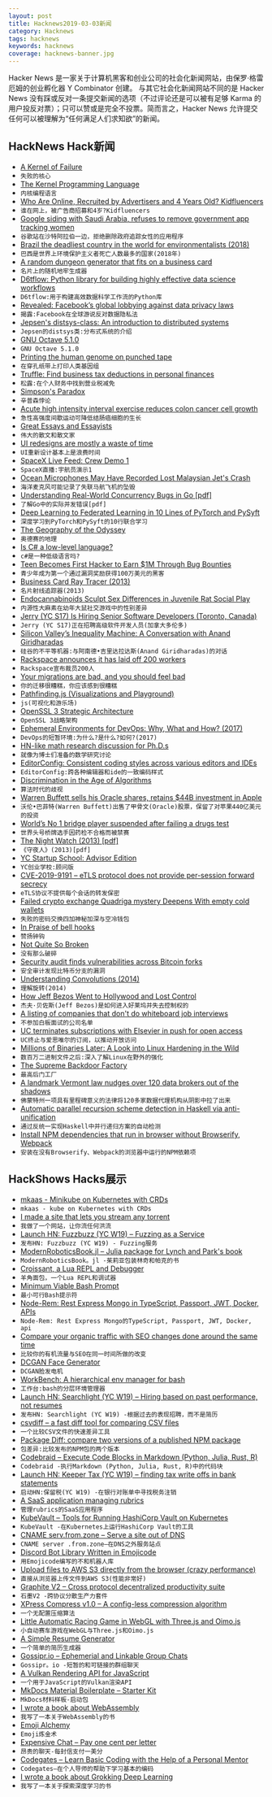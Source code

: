 ```yaml
---
layout: post
title: Hacknews2019-03-03新闻
category: Hacknews
tags: hacknews
keywords: hacknews
coverage: hacknews-banner.jpg
---
```


Hacker News 是一家关于计算机黑客和创业公司的社会化新闻网站，由保罗·格雷厄姆的创业孵化器 Y Combinator 创建。
与其它社会化新闻网站不同的是 Hacker News 没有踩或反对一条提交新闻的选项（不过评论还是可以被有足够 Karma 的用户投反对票）；只可以赞或是完全不投票。简而言之，Hacker News 允许提交任何可以被理解为“任何满足人们求知欲”的新闻。

## HackNews Hack新闻


- [A Kernel of Failure](https://tedium.co/2019/02/28/ibm-workplace-os-taligent-history/)
- `失败的核心`
- [The Kernel Programming Language](http://web.cs.wpi.edu/~jshutt/kernel.html)
- `内核编程语言`
- [Who Are Online, Recruited by Advertisers and 4 Years Old? Kidfluencers](https://www.nytimes.com/2019/03/01/business/media/social-media-influencers-kids.html)
- `谁在网上，被广告商招募和4岁?Kidfluencers`
- [Google siding with Saudi Arabia, refuses to remove government app tracking women](https://www.businessinsider.com/absher-google-refuses-to-remove-saudi-govt-app-that-tracks-women-2019-3)
- `谷歌站在沙特阿拉伯一边，拒绝删除政府追踪女性的应用程序`
- [Brazil the deadliest country in the world for environmentalists (2018)](https://www.globalwitness.org/en/campaigns/environmental-activists/at-what-cost/)
- `巴西是世界上环境保护主义者死亡人数最多的国家(2018年)`
- [A random dungeon generator that fits on a business card](https://twitter.com/munificentbob/status/1101903466111283200)
- `名片上的随机地牢生成器`
- [D6tflow: Python library for building highly effective data science workflows](https://github.com/d6t/d6tflow)
- `D6tflow:用于构建高效数据科学工作流的Python库`
- [Revealed: Facebook’s global lobbying against data privacy laws](https://www.theguardian.com/technology/2019/mar/02/facebook-global-lobbying-campaign-against-data-privacy-laws-investment)
- `揭露:Facebook在全球游说反对数据隐私法`
- [Jepsen&#39;s distsys-class: An introduction to distributed systems](https://github.com/aphyr/distsys-class)
- `Jepsen的distsys类:分布式系统的介绍`
- [GNU Octave 5.1.0](https://www.gnu.org/software/octave/NEWS-5.1.html)
- `GNU Octave 5.1.0`
- [Printing the human genome on punched tape](https://blog.mattbierner.com/dna-print/)
- `在穿孔纸带上打印人类基因组`
- [Truffle: Find business tax deductions in personal finances](https://www.gotruffle.com/)
- `松露:在个人财务中找到营业税减免`
- [Simpson&#39;s Paradox](https://www.forrestthewoods.com/blog/my_favorite_paradox/)
- `辛普森悖论`
- [Acute high intensity interval exercise reduces colon cancer cell growth](https://physoc.onlinelibrary.wiley.com/doi/10.1113/JP277648)
- `急性高强度间歇运动可降低结肠癌细胞的生长`
- [Great Essays and Essayists](http://www.adamponting.com/great-essays-essayists/)
- `伟大的散文和散文家`
- [UI redesigns are mostly a waste of time](https://debugandrelease.blogspot.com/2019/03/ui-redesigns-are-mostly-waste-of-time.html)
- `UI重新设计基本上是浪费时间`
- [SpaceX Live Feed: Crew Demo 1](https://www.spacex.com/webcast)
- `SpaceX直播:宇航员演示1`
- [Ocean Microphones May Have Recorded Lost Malaysian Jet&#39;s Crash](https://www.livescience.com/64861-lost-malaysia-mh370-crash-site-sounds.html)
- `海洋麦克风可能记录了失联马航飞机的坠毁`
- [Understanding Real-World Concurrency Bugs in Go [pdf]](https://golangweekly.com/link/59972/b208593eda)
- `了解Go中的实际并发错误[pdf]`
- [Deep Learning to Federated Learning in 10 Lines of PyTorch and PySyft](https://blog.openmined.org/upgrade-to-federated-learning-in-10-lines/)
- `深度学习到PyTorch和PySyft的10行联合学习`
- [The Geography of the Odyssey](https://www.laphamsquarterly.org/roundtable/geography-odyssey)
- `奥德赛的地理`
- [Is C# a low-level language?](https://mattwarren.org/2019/03/01/Is-CSharp-a-low-level-language/)
- `c#是一种低级语言吗?`
- [Teen Becomes First Hacker to Earn $1M Through Bug Bounties](https://digit.fyi/teen-hacker-earns-1m-via-bug-bounties/)
- `青少年成为第一个通过漏洞奖励获得100万美元的黑客`
- [Business Card Ray Tracer (2013)](http://fabiensanglard.net/rayTracing_back_of_business_card/index.php)
- `名片射线追踪器(2013)`
- [Endocannabinoids Sculpt Sex Differences in Juvenile Rat Social Play](https://www.cell.com/neuron/fulltext/S0896-6273(19)30115-1?_returnURL=https%3A%2F%2Flinkinghub.elsevier.com%2Fretrieve%2Fpii%2FS0896627319301151%3Fshowall%3Dtrue)
- `内源性大麻素在幼年大鼠社交游戏中的性别差异`
- [Jerry (YC S17) Is Hiring Senior Software Developers (Toronto, Canada)](https://www.workable.com/j/089F60DE31)
- `Jerry (YC S17)正在招聘高级软件开发人员(加拿大多伦多)`
- [Silicon Valley’s Inequality Machine: A Conversation with Anand Giridharadas](https://techcrunch.com/2019/03/02/silicon-valleys-inequality-machine-anand-giridharadas/)
- `硅谷的不平等机器:与阿南德•吉里达拉达斯(Anand Giridharadas)的对话`
- [Rackspace announces it has laid off 200 workers](https://techcrunch.com/2019/03/01/rackspace-announces-it-has-laid-off-200-workers/)
- `Rackspace宣布裁员200人`
- [Your migrations are bad, and you should feel bad](https://djrobstep.com/talks/your-migrations-are-bad-and-you-should-feel-bad)
- `你的迁移很糟糕，你应该感到很糟糕`
- [Pathfinding.js (Visualizations and Playground)](https://qiao.github.io/PathFinding.js/visual/)
- `js(可视化和游乐场)`
- [OpenSSL 3 Strategic Architecture](https://www.openssl.org/docs/OpenSSLStrategicArchitecture.html)
- `OpenSSL 3战略架构`
- [Ephemeral Environments for DevOps: Why, What and How? (2017)](https://enterprisedevops.org/article/ephemeral-environment-why-what-how-and-where)
- `DevOps的短暂环境:为什么?是什么?如何?(2017)`
- [HN-like math research discussion for Ph.D.s](https://www.hessix.com)
- `就像为博士们准备的数学研究讨论`
- [EditorConfig: Consistent coding styles across various editors and IDEs](https://editorconfig.org/)
- `EditorConfig:跨各种编辑器和ide的一致编码样式`
- [Discrimination in the Age of Algorithms](https://arxiv.org/abs/1902.03731)
- `算法时代的歧视`
- [Warren Buffett sells his Oracle shares, retains $44B investment in Apple](https://www.zdnet.com/article/warren-buffett-has-sold-his-oracle-shares-but-retained-his-44-billion-investment-in-apple/)
- `沃伦•巴菲特(Warren Buffett)出售了甲骨文(Oracle)股票，保留了对苹果440亿美元的投资`
- [World’s No 1 bridge player suspended after failing a drugs test](https://www.theguardian.com/sport/2019/mar/01/world-no1-bridge-player-suspended-after-failing-a-drugs-test-geir-helgemo)
- `世界头号桥牌选手因药检不合格而被禁赛`
- [The Night Watch (2013) [pdf]](https://www.usenix.org/system/files/1311_05-08_mickens.pdf)
- `《守夜人》(2013)[pdf]`
- [YC Startup School: Advisor Edition](https://blog.ycombinator.com/startup-school-advisor-edition/)
- `YC创业学校:顾问版`
- [CVE-2019-9191 – eTLS protocol does not provide per-session forward secrecy](https://nvd.nist.gov/vuln/detail/CVE-2019-9191)
- `eTLS协议不提供每个会话的转发保密`
- [Failed crypto exchange Quadriga mystery Deepens With empty cold wallets](https://www.bloomberg.com/news/articles/2019-03-01/quadriga-has-6-cold-wallets-but-they-don-t-hold-any-crypto)
- `失败的密码交换四加神秘加深与空冷钱包`
- [In Praise of bell hooks](https://www.nytimes.com/2019/02/28/books/bell-hooks-min-jin-lee-aint-i-a-woman.html)
- `赞扬钟钩`
- [Not Quite So Broken](https://nqsb.io/)
- `没有那么破碎`
- [Security audit finds vulnerabilities across Bitcoin forks](https://bitcoinsv.io/2019/03/01/bitcoin-sv-security-audit-helps-resolve-multiple-vulnerabilities-across-different-bitcoin-blockchains/)
- `安全审计发现比特币分支的漏洞`
- [Understanding Convolutions (2014)](http://colah.github.io/posts/2014-07-Understanding-Convolutions/)
- `理解旋转(2014)`
- [How Jeff Bezos Went to Hollywood and Lost Control](https://www.nytimes.com/2019/03/02/business/jeff-bezos-lauren-sanchez-amazon-hollywood.html)
- `杰夫·贝佐斯(Jeff Bezos)是如何进入好莱坞并失去控制权的`
- [A listing of companies that don&#39;t do whiteboard job interviews](https://github.com/poteto/hiring-without-whiteboards)
- `不参加白板面试的公司名单`
- [UC terminates subscriptions with Elsevier in push for open access](https://www.universityofcalifornia.edu/press-room/uc-terminates-subscriptions-worlds-largest-scientific-publisher-push-open-access-publicly)
- `UC终止与爱思唯尔的订阅，以推动开放访问`
- [Millions of Binaries Later: A Look into Linux Hardening in the Wild](https://capsule8.com/blog/millions-of-binaries-later-a-look-into-linux-hardening-in-the-wild/)
- `数百万二进制文件之后:深入了解Linux在野外的强化`
- [The Supreme Backdoor Factory](https://dfir.it/blog/2019/02/26/the-supreme-backdoor-factory/)
- `最高后门工厂`
- [A landmark Vermont law nudges over 120 data brokers out of the shadows](https://www.fastcompany.com/90302036/over-120-data-brokers-inch-out-of-the-shadows-under-landmark-vermont-law)
- `佛蒙特州一项具有里程碑意义的法律将120多家数据代理机构从阴影中拉了出来`
- [Automatic parallel recursion scheme detection in Haskell via anti-unification](https://research-repository.st-andrews.ac.uk/bitstream/handle/10023/15729/Barwell_2017_FGCS_ParallelFunctionalPearls_AAM.pdf?sequence=1&amp;isAllowed=y)
- `通过反统一实现Haskell中并行递归方案的自动检测`
- [Install NPM dependencies that run in browser without Browserify, Webpack](https://github.com/pikapkg/web/blob/master/README.md)
- `安装在没有Browserify、Webpack的浏览器中运行的NPM依赖项`


## HackShows Hacks展示

- [ mkaas - Minikube on Kubernetes with CRDs](https://github.com/alexellis/mkaas)
- `mkaas - kube on Kubernetes with CRDs`
- [ I made a site that lets you stream any torrent](http://myplay.meetchopra.com/)
- `我做了一个网站，让你流任何洪流`
- [Launch HN: Fuzzbuzz (YC W19) – Fuzzing as a Service](https://news.ycombinator.com/item?id=19265377)
- `发布HN: Fuzzbuzz (YC W19) - Fuzzing服务`
- [ ModernRoboticsBook.jl – Julia package for Lynch and Park&#39;s book](https://github.com/ferrolho/ModernRoboticsBook.jl)
- `ModernRoboticsBook。jl -茱莉亚包装林奇和帕克的书`
- [ Croissant, a Lua REPL and Debugger](https://github.com/giann/croissant)
- `羊角面包，一个Lua REPL和调试器`
- [ Minimum Viable Bash Prompt](https://github.com/chkhd/bash-prompt)
- `最小可行Bash提示符`
- [ Node-Rem: Rest Express Mongo in TypeScript, Passport, JWT, Docker, APIs](https://github.com/ngduc/node-rem)
- `Node-Rem: Rest Express Mongo的TypeScript, Passport, JWT, Docker, api`
- [ Compare your organic traffic with SEO changes done around the same time](https://news.ycombinator.com/item?id=19279783)
- `比较你的有机流量与SEO在同一时间所做的改变`
- [ DCGAN Face Generator](https://github.com/gsurma/face_generator)
- `DCGAN脸发电机`
- [ WorkBench: A hierarchical env manager for bash](https://github.com/pshirali/workbench)
- `工作台:bash的分层环境管理器`
- [Launch HN: Searchlight (YC W19) – Hiring based on past performance, not resumes](https://news.ycombinator.com/item?id=19273409)
- `发布HN: Searchlight (YC W19) -根据过去的表现招聘，而不是简历`
- [ csvdiff – a fast diff tool for comparing CSV files](https://github.com/aswinkarthik/csvdiff)
- `一个比较CSV文件的快速差异工具`
- [ Package Diff: compare two versions of a published NPM package](https://diff.intrinsic.com/)
- `包差异:比较发布的NPM包的两个版本`
- [ Codebraid – Execute Code Blocks in Markdown (Python, Julia, Rust, R)](https://github.com/gpoore/codebraid)
- `Codebraid -执行Markdown (Python, Julia, Rust, R)中的代码块`
- [Launch HN: Keeper Tax (YC W19) – finding tax write offs in bank statements](https://news.ycombinator.com/item?id=19283990)
- `启动HN:保留税(YC W19) -在银行对账单中寻找税务注销`
- [ A SaaS application managing rubrics](https://www.roobrick.org)
- `管理rubrics的SaaS应用程序`
- [ KubeVault – Tools for Running HashiCorp Vault on Kubernetes](https://github.com/kubevault/docs/blob/master/docs/concepts/what-is-kubevault.md)
- `KubeVault -在Kubernetes上运行HashiCorp Vault的工具`
- [ CNAME serv.from.zone – Serve a site out of DNS](https://serv.from.zone/)
- `CNAME server .from.zone—在DNS之外服务站点`
- [ Discord Bot Library Written in Emojicode](https://github.com/MagnificentPako/plug)
- `用Emojicode编写的不和机器人库`
- [ Upload files to AWS S3 directly from the browser (crazy performance)](https://softwareontheroad.com/2019-03-01-s3-direct-browser-upload/)
- `直接从浏览器上传文件到AWS S3(性能非常好)`
- [ Graphite V2 – Cross protocol decentralized productivity suite](https://app.graphitedocs.com)
- `石墨V2 -跨协议分散生产力套件`
- [ XPress Compress v1.0 – A config-less compression algorithm](https://github.com/zelon88/xPress)
- `一个无配置压缩算法`
- [ Little Automatic Racing Game in WebGL with Three.js and Oimo.js](http://emh.lart.no/publish/csb/csb3d/v1/?dupCount=10&amp;swarmCount=1&amp;unitScale=0.2&amp;ownPhysics=false)
- `小自动赛车游戏在WebGL与Three.js和Oimo.js`
- [ A Simple Resume Generator](https://hire-clio.now.sh)
- `一个简单的简历生成器`
- [ Gossipr.io – Ephemerial and Linkable Group Chats](https://gossipr.io)
- `Gossipr。io -短暂的和可链接的群组聊天`
- [ A Vulkan Rendering API for JavaScript](https://github.com/maierfelix/nvk)
- `一个用于JavaScript的Vulkan渲染API`
- [ MkDocs Material Boilerplate – Starter Kit](https://github.com/peaceiris/mkdocs-material-boilerplate)
- `MkDocs材料样板-启动包`
- [ I wrote a book about WebAssembly](https://news.ycombinator.com/item?id=19274941)
- `我写了一本关于WebAssembly的书`
- [ Emoji Alchemy](https://shkspr.mobi/blog/2019/03/emoji-alchemy/)
- `Emoji炼金术`
- [ Expensive Chat – Pay one cent per letter](https://expensive.chat)
- `昂贵的聊天-每封信支付一美分`
- [ Codegates – Learn Basic Coding with the Help of a Personal Mentor](https://codegates.com/)
- `Codegates—在个人导师的帮助下学习基本的编码`
- [ I wrote a book about Grokking Deep Learning](https://www.manning.com/books/grokking-deep-learning)
- `我写了一本关于探索深度学习的书`



